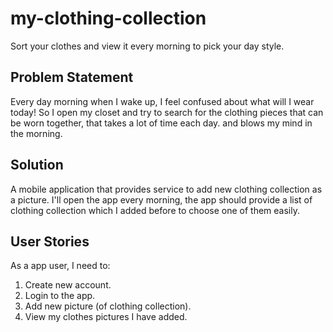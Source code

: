 # my-clothing-collection
Sort your clothes and view it every morning to pick your day style.

## Problem Statement
Every day morning when I wake up, I feel confused about what will I wear today!
So I open my closet and try to search for the clothing pieces that can be worn together, that takes a lot of time each day. and blows my mind in the morning.

## Solution
A mobile application that provides service to add new clothing collection as a picture. I'll open the app every morning, the app should provide a list of clothing collection which I added before to choose one of them easily.

## User Stories
As a app user, I need to:
1. Create new account.
2. Login to the app.
3. Add new picture (of clothing collection).
4. View my clothes pictures I have added.
